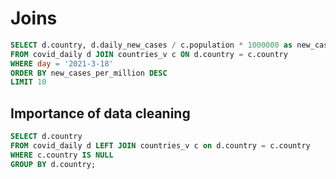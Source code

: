 # Joins

```sql
SELECT d.country, d.daily_new_cases / c.population * 1000000 as new_cases_per_million
FROM covid_daily d JOIN countries_v c ON d.country = c.country
WHERE day = '2021-3-18'
ORDER BY new_cases_per_million DESC
LIMIT 10
```

## Importance of data cleaning

```sql
SELECT d.country
FROM covid_daily d LEFT JOIN countries_v c on d.country = c.country
WHERE c.country IS NULL
GROUP BY d.country;
```
